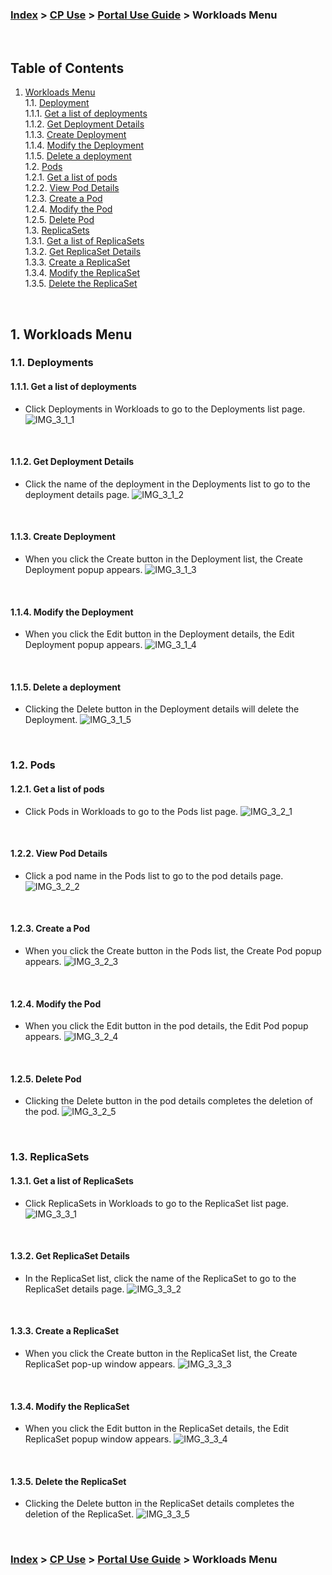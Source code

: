 ### [Index](https://github.com/K-PaaS/cp-guide-eng) > [CP Use](../README.md) >  [Portal Use Guide](./cp-portal-use-guide.md) >  Workloads Menu

<br>

## Table of Contents

1. [Workloads Menu](#1)  
  1.1. [Deployment](#1-1)  
   1.1.1. [Get a list of deployments](#1-1-1)    
   1.1.2. [Get Deployment Details](#1-1-2)  
   1.1.3. [Create Deployment](#1-1-3)  
   1.1.4. [Modify the Deployment](#1-1-4)  
   1.1.5. [Delete a deployment](#1-1-5)   
  1.2. [Pods](#1-2)      
   1.2.1. [Get a list of pods](#1-2-1)  
   1.2.2. [View Pod Details](#1-2-2)  
   1.2.3. [Create a Pod](#1-2-3)  
   1.2.4. [Modify the Pod](#1-2-4)  
   1.2.5. [Delete Pod](#1-2-5)  
  1.3. [ReplicaSets](#1-3)  
   1.3.1. [Get a list of ReplicaSets](#1-3-1)  
   1.3.2. [Get ReplicaSet Details](#1-3-2)  
   1.3.3. [Create a ReplicaSet](#1-3-3)  
   1.3.4. [Modify the ReplicaSet](#1-3-4)  
   1.3.5. [Delete the ReplicaSet](#1-3-5)

<br>

## <div id='1'/> 1. Workloads Menu
### <div id='1-1'/> 1.1. Deployments
#### <div id='1-1-1'/> 1.1.1. Get a list of deployments
- Click Deployments in Workloads to go to the Deployments list page.
  ![IMG_3_1_1]

<br>

#### <div id='1-1-2'/> 1.1.2. Get Deployment Details
- Click the name of the deployment in the Deployments list to go to the deployment details page.
  ![IMG_3_1_2]

<br>

#### <div id='1-1-3'/> 1.1.3. Create Deployment
- When you click the Create button in the Deployment list, the Create Deployment popup appears.
  ![IMG_3_1_3]

<br>

#### <div id='1-1-4'/> 1.1.4. Modify the Deployment
- When you click the Edit button in the Deployment details, the Edit Deployment popup appears.
  ![IMG_3_1_4]

<br>

#### <div id='1-1-5'/> 1.1.5. Delete a deployment
- Clicking the Delete button in the Deployment details will delete the Deployment.
  ![IMG_3_1_5]

<br>


### <div id='1-2'/> 1.2. Pods
#### <div id='1-2-1'/> 1.2.1. Get a list of pods
- Click Pods in Workloads to go to the Pods list page.
  ![IMG_3_2_1]

<br>

#### <div id='1-2-2'/> 1.2.2. View Pod Details
- Click a pod name in the Pods list to go to the pod details page.
  ![IMG_3_2_2]

<br>

#### <div id='1-2-3'/> 1.2.3. Create a Pod
- When you click the Create button in the Pods list, the Create Pod popup appears.
  ![IMG_3_2_3]

<br>

#### <div id='1-2-4'/> 1.2.4. Modify the Pod
- When you click the Edit button in the pod details, the Edit Pod popup appears.
  ![IMG_3_2_4]

<br>

#### <div id='1-2-5'/> 1.2.5. Delete Pod
- Clicking the Delete button in the pod details completes the deletion of the pod.
  ![IMG_3_2_5]

<br>

### <div id='1-3'/> 1.3. ReplicaSets
#### <div id='1-3-1'/> 1.3.1. Get a list of ReplicaSets
- Click ReplicaSets in Workloads to go to the ReplicaSet list page.
  ![IMG_3_3_1]

<br>

#### <div id='1-3-2'/> 1.3.2. Get ReplicaSet Details
- In the ReplicaSet list, click the name of the ReplicaSet to go to the ReplicaSet details page.
  ![IMG_3_3_2]

<br>

#### <div id='1-3-3'/> 1.3.3. Create a ReplicaSet
- When you click the Create button in the ReplicaSet list, the Create ReplicaSet pop-up window appears.
  ![IMG_3_3_3]

<br>

#### <div id='1-3-4'/> 1.3.4. Modify the ReplicaSet
- When you click the Edit button in the ReplicaSet details, the Edit ReplicaSet popup window appears.
  ![IMG_3_3_4]

<br>

#### <div id='1-3-5'/> 1.3.5. Delete the ReplicaSet
- Clicking the Delete button in the ReplicaSet details completes the deletion of the ReplicaSet.
  ![IMG_3_3_5]

<br>


### [Index](https://github.com/K-PaaS/cp-guide-eng) > [CP Use](../README.md) >  [Portal Use Guide](./cp-portal-use-guide.md) >  Workloads Menu

[IMG_3_1_1]:../images/portal/IMG_3_1_1.png
[IMG_3_1_2]:../images/portal/IMG_3_1_2.png
[IMG_3_1_3]:../images/portal/IMG_3_1_3.png
[IMG_3_1_4]:../images/portal/IMG_3_1_4.png
[IMG_3_1_5]:../images/portal/IMG_3_1_5.png
[IMG_3_2_1]:../images/portal/IMG_3_2_1.png
[IMG_3_2_2]:../images/portal/IMG_3_2_2.png
[IMG_3_2_3]:../images/portal/IMG_3_2_3.png
[IMG_3_2_4]:../images/portal/IMG_3_2_4.png
[IMG_3_2_5]:../images/portal/IMG_3_2_5.png
[IMG_3_3_1]:../images/portal/IMG_3_3_1.png
[IMG_3_3_2]:../images/portal/IMG_3_3_2.png
[IMG_3_3_3]:../images/portal/IMG_3_3_3.png
[IMG_3_3_4]:../images/portal/IMG_3_3_4.png
[IMG_3_3_5]:../images/portal/IMG_3_3_5.png